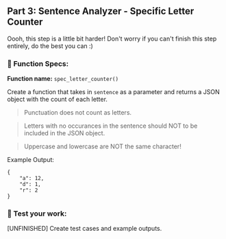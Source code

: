 ## Part 3: Sentence Analyzer - Specific Letter Counter
Oooh, this step is a little bit harder! Don't worry if you can't finish this step entirely, do the best you can :)

### 🔨 Function Specs:
**Function name:** `spec_letter_counter()`

Create a function that takes in `sentence` as a parameter and returns a JSON object with the count of each letter.
> Punctuation does not count as letters. 

> Letters with no occurances in the sentence should NOT to be included in the JSON object. 

> Uppercase and lowercase are NOT the same character!

Example Output:
```json=
{
    "a": 12,
    "d": 1,
    "r": 2
}
```

### 📝 Test your work:
[UNFINISHED] Create test cases and example outputs.


